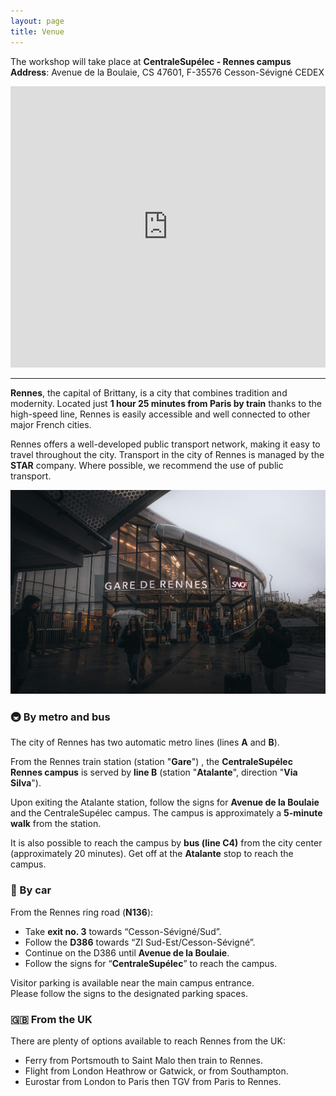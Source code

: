 ```yaml
---
layout: page
title: Venue
---
```


The workshop will take place at **CentraleSupélec - Rennes campus**  
**Address**: Avenue de la Boulaie, CS 47601, F-35576 Cesson-Sévigné CEDEX

<iframe 
  src="https://www.google.com/maps/embed?pb=!1m18!1m12!1m3!1d2685.0259354011676!2d-1.6259761!3d48.1252352!2m3!1f0!2f0!3f0!3m2!1i1024!2i768!4f13.1!3m3!1m2!1s0x480edec65f06f455%3A0x72c23e5dbe992d94!2sCentraleSup%C3%A9lec%20-%20Rennes%20Campus!5e0!3m2!1sfr!2sfr!4v1719393689941!5m2!1sfr!2sfr" 
  width="100%" 
  height="450" 
  style="border:0;" 
  allowfullscreen="" 
  loading="lazy"
  referrerpolicy="no-referrer-when-downgrade">
</iframe>

---

**Rennes**, the capital of Brittany, is a city that combines tradition and modernity. Located just **1 hour 25 minutes from Paris by train** thanks to the high-speed line, Rennes is easily accessible and well connected to other major French cities.

Rennes offers a well-developed public transport network, making it easy to travel throughout the city. Transport in the city of Rennes is managed by the **STAR** company.  Where possible, we recommend the use of public transport.

<p style="text-align: center;">
  <img title="a title" alt="Rennes" src="/images/gare_rennes.jpg">
</p>



### 🚇 By metro and bus

The city of Rennes has two automatic metro lines (lines **A** and **B**).

From the Rennes train station (station "**Gare**") , the **CentraleSupélec Rennes campus** is served by **line B** (station "**Atalante**", direction "**Via Silva**").

Upon exiting the Atalante station, follow the signs for **Avenue de la Boulaie** and the CentraleSupélec campus. The campus is approximately a **5-minute walk** from the station.

It is also possible to reach the campus by **bus (line C4)** from the city center (approximately 20 minutes). Get off at the **Atalante** stop to reach the campus.

### 🚗 By car

From the Rennes ring road (**N136**):

- Take **exit no. 3** towards “Cesson-Sévigné/Sud”.
- Follow the **D386** towards “ZI Sud-Est/Cesson-Sévigné”.
- Continue on the D386 until **Avenue de la Boulaie**.
- Follow the signs for “**CentraleSupélec**” to reach the campus.

Visitor parking is available near the main campus entrance.  
Please follow the signs to the designated parking spaces.

### 🇬🇧 From the UK

There are plenty of options available to reach Rennes from the UK:

- Ferry from Portsmouth to Saint Malo then train to Rennes.
- Flight from London Heathrow or Gatwick, or from Southampton.
- Eurostar from London to Paris then TGV from Paris to Rennes.
